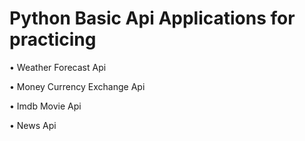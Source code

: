 # Python Basic Api Applications for practicing

• Weather Forecast Api

• Money Currency Exchange Api

• Imdb Movie Api

• News Api
